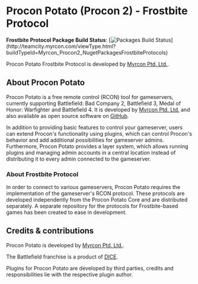 # Procon Potato (Procon 2) - Frostbite Protocol #
**Frostbite Protocol Package Build Status**: [![Packages Build Status](http://teamcity.myrcon.com/app/rest/builds/buildType:(id:Myrcon_Procon2_NugetPackagesFrostbiteProtocols)/statusIcon)](http://teamcity.myrcon.com/viewType.html?buildTypeId=Myrcon_Procon2_NugetPackagesFrostbiteProtocols)  

Procon Potato Frostbite Protocol is developed by [Myrcon Ptd. Ltd.](https://myrcon.com "Official homepage of Myrcon Ptd. Ltd.").

## About Procon Potato ##
Procon Potato is a free remote control (RCON) tool for gameservers, currently supporting Battlefield: Bad Company 2, Battlefield 3, Medal of Honor: Warfighter and Battlefield 4. It is developed by [Myrcon Ptd. Ltd.](https://myrcon.com "Official homepage of Myrcon Ptd. Ltd.") and also available as open source software on [GitHub](https://github.com/Myrcon/Procon-2 "Procon Potato on GitHub").

In addition to providing basic features to control your gameserver, users can extend Procon's functionality using plugins, which can control Procon's behavior and add additional possibilities for gameserver admins. Furthermore, Procon Potato provides a layer system, which allows running plugins and managing admin accounts in a central location instead of distributing it to every admin connected to the gameserver.

### About Frostbite Protocol ###
In order to connect to various gameservers, Procon Potato requires the implementation of the gameserver's RCON protocol. These protocols are developed independently from the Procon Potato Core and are distributed separately. A separate repository for the protocols for Frostbite-based games has been created to ease in development.

## Credits & contributions ##
Procon Potato is developed by [Myrcon Ptd. Ltd.](https://myrcon.com "Official homepage of Myrcon Ptd. Ltd.").

The Battlefield franchise is a product of [DICE](http://dice.se "Digital Illusions Creative Entertainment AB").

Plugins for Procon Potato are developed by third parties, credits and responsibilities lie with the respective plugin author.
